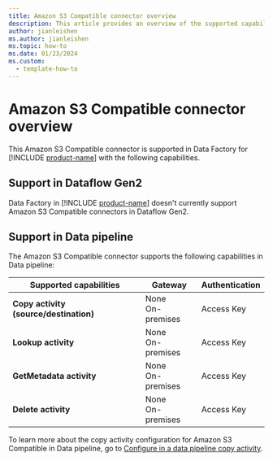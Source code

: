 ```yaml
---
title: Amazon S3 Compatible connector overview
description: This article provides an overview of the supported capabilities of the Amazon S3 Compatible connector.
author: jianleishen
ms.author: jianleishen
ms.topic: how-to
ms.date: 01/23/2024
ms.custom:
  - template-how-to
---
```


# Amazon S3 Compatible connector overview

This Amazon S3 Compatible connector is supported in Data Factory for [!INCLUDE [product-name](../includes/product-name.md)] with the following capabilities.

## Support in Dataflow Gen2

Data Factory in [!INCLUDE [product-name](../includes/product-name.md)] doesn't currently support Amazon S3 Compatible connectors in Dataflow Gen2.

## Support in Data pipeline

The Amazon S3 Compatible connector supports the following capabilities in Data pipeline:

| Supported capabilities | Gateway | Authentication |
| --- | --- | ---|
| **Copy activity (source/destination)** | None <br> On-premises | Access Key |
| **Lookup activity** | None <br> On-premises | Access Key |
| **GetMetadata activity** | None <br> On-premises | Access Key |
| **Delete activity** | None <br> On-premises | Access Key |

To learn more about the copy activity configuration for Amazon S3 Compatible in Data pipeline, go to [Configure in a data pipeline copy activity](connector-amazon-s3-compatible-copy-activity.md).
